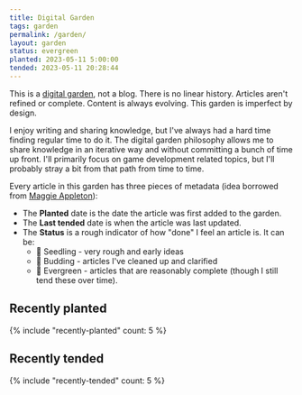 ```yaml
---
title: Digital Garden
tags: garden
permalink: /garden/
layout: garden
status: evergreen
planted: 2023-05-11 5:00:00
tended: 2023-05-11 20:28:44
---
```


This is a [digital garden](https://maggieappleton.com/garden-history), not a blog. There is no linear history. Articles aren't refined or complete. Content is always evolving. This garden is imperfect by design.

I enjoy writing and sharing knowledge, but I've always had a hard time finding regular time to do it. The digital garden philosophy allows me to share knowledge in an iterative way and without committing a bunch of time up front. I'll primarily focus on game development related topics, but I'll probably stray a bit from that path from time to time.

Every article in this garden has three pieces of metadata (idea borrowed from [Maggie Appleton](https://maggieappleton.com/about)):
- The __Planted__ date is the date the article was first added to the garden. 
- The __Last tended__ date is when the article was last updated.
- The __Status__ is a rough indicator of how "done" I feel an article is. It can be:
  - 🌱 Seedling - very rough and early ideas
  - 🌿 Budding - articles I've cleaned up and clarified
  - 🌳 Evergreen - articles that are reasonably complete (though I still tend these over time).

## Recently planted
{% include "recently-planted" count: 5 %}

## Recently tended
{% include "recently-tended" count: 5 %}

<!-- TODO: a list of evergreen articles once I have a nice backlog -->